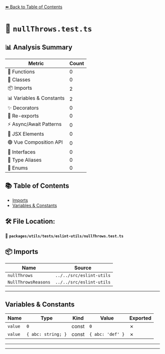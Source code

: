 [⬅️ Back to Table of Contents](../../../../index.md)

# 📄 `nullThrows.test.ts`

## 📊 Analysis Summary

| Metric | Count |
|--------|-------|
| 🔧 Functions | 0 |
| 🧱 Classes | 0 |
| 📦 Imports | 2 |
| 📊 Variables & Constants | 2 |
| ✨ Decorators | 0 |
| 🔄 Re-exports | 0 |
| ⚡ Async/Await Patterns | 0 |
| 💠 JSX Elements | 0 |
| 🟢 Vue Composition API | 0 |
| 📐 Interfaces | 0 |
| 📑 Type Aliases | 0 |
| 🎯 Enums | 0 |

## 📚 Table of Contents

- [Imports](#imports)
- [Variables & Constants](#variables-constants)

## 🛠️ File Location:
📂 **`packages/utils/tests/eslint-utils/nullThrows.test.ts`**

## 📦 Imports

| Name | Source |
|------|--------|
| `nullThrows` | `../../src/eslint-utils` |
| `NullThrowsReasons` | `../../src/eslint-utils` |


---

## Variables & Constants

| Name | Type | Kind | Value | Exported |
|------|------|------|-------|----------|
| `value` | `0` | const | `0` | ✗ |
| `value` | `{ abc: string; }` | const | `{ abc: 'def' }` | ✗ |


---


---